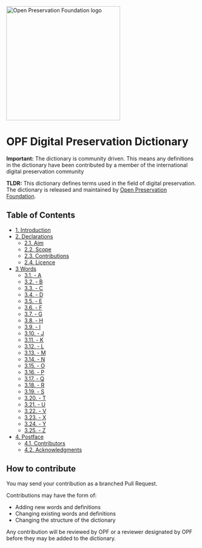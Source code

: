 <img src="https://openpreservation.org/wp-content/uploads/2019/11/opf-site-logo.png" width="300" alt="Open Preservation Foundation logo">

# OPF Digital Preservation Dictionary

**Important:** The dictionary is community driven. This means any definitions in the dictionary have been contributed by a member of the international digital preservation community

**TLDR:** This dictionary defines terms used in the field of digital preservation. The dictionary is released and maintained by [Open Preservation Foundation](https://openpreservation.org/).

## Table of Contents
* [1. Introduction](/Dictionary.md#1-introduction)
* [2. Declarations](/Dictionary.md#2-declarations)
    * [2.1. Aim](/Dictionary.md#21-aim)
    * [2.2. Scope](/Dictionary.md#22-scope)
    * [2.3. Contributions](/Dictionary.md#23-contributions)
    * [2.4. Licence](/Dictionary.md#24-licence)
* [3 Words](/Dictionary.md#3-words)
    * [3.1. - A](/Dictionary.md#31---a)
    * [3.2. - B](/Dictionary.md#32---b)
    * [3.3. - C](/Dictionary.md#33---c)
    * [3.4. - D](/Dictionary.md#34---d)
    * [3.5. - E](/Dictionary.md#35---e)
    * [3.6. - F](/Dictionary.md#36---f)
    * [3.7. - G](/Dictionary.md#37---g)
    * [3.8. - H](/Dictionary.md#38---h)
    * [3.9. - I](/Dictionary.md#39---i)
    * [3.10. - J](/Dictionary.md#310---j)
    * [3.11. - K](/Dictionary.md#311---k)
    * [3.12. - L](/Dictionary.md#312---l)
    * [3.13. - M](/Dictionary.md#313---m)
    * [3.14. - N](/Dictionary.md#314---n)
    * [3.15. - O](/Dictionary.md#315---o)
    * [3.16. - P](/Dictionary.md#316---p)
    * [3.17. - Q](/Dictionary.md#317---q)
    * [3.18. - R](/Dictionary.md#318---r)
    * [3.19. - S](/Dictionary.md#319---s)
    * [3.20. - T](/Dictionary.md#320---t)
    * [3.21. - U](/Dictionary.md#321---u)
    * [3.22. - V](/Dictionary.md#322---v)
    * [3.23. - X](/Dictionary.md#323---x)
    * [3.24. - Y](/Dictionary.md#324---y)
    * [3.25. - Z](/Dictionary.md#325---z)
* [4. Postface](/Dictionary.md#4-postface)
    * [4.1. Contributors](/Dictionary.md#41-contributors)
    * [4.2. Acknowledgments](/Dictionary.md#42-acknowledgments)

## How to contribute

You may send your contribution as a branched Pull Request.

Contributions may have the form of:
- Adding new words and definitions
- Changing existing words and definitions
- Changing the structure of the dictionary

Any contribution will be reviewed by OPF or a reviewer designated by OPF before they may be added to the dictionary.